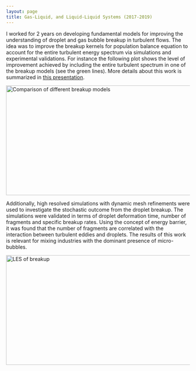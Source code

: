 ```yaml
---
layout: page
title: Gas-Liquid, and Liquid-Liquid Systems (2017-2019)
---
```


I worked for 2 years on developing fundamental models for improving the 
understanding of droplet and gas bubble breakup in turbulent flows. The idea 
was to improve the breakup kernels for population balance equation to account 
for the entire turbulent energy spectrum via simulations and experimental 
validations. For instance the following plot shows the level of improvement 
achieved by including the entire turbulent spectrum in one of the breakup models
 (see the green lines). More details about this work is summarized in 
 [this presentation](/cfd-squared/pdf/breakup_modeling.pdf).


<img src="/cfd-squared/images/extended_breakup.png?raw=true" class="align-center" width="600" height="300"
title="Comparison of different breakup models"/>


Additionally, high resolved simulations with dynamic mesh refinements were 
used to investigate the stochastic outcome from the droplet breakup. The 
simulations were validated in terms of droplet deformation time, number of 
fragments and specific breakup rates. Using the concept of energy barrier, it 
was found that the number of fragments are correlated with the interaction 
between turbulent eddies and droplets. The results of this work is relevant for
mixing industries with the dominant presence of micro-bubbles.

<img src="/cfd-squared/images/droplets.png?raw=true" class="align-center" width="600" height="300"
title="LES of breakup"/>
